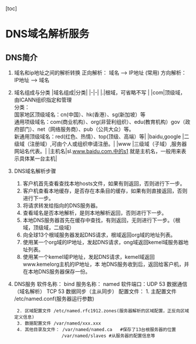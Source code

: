 <!-- toc -->
[toc]
<!-- toc -->

# DNS域名解析服务

## DNS简介

1. 域名和ip地址之间的解析转换
    正向解析： 域名 --> IP地址 (常用)
    方向解析： IP地址 --> 域名

2. 域名组成与分类
    |域名组成|分类|
    |-|-|
    |.|根域，可省略不写  |
    |com|顶级域，由ICANN组织指定和管理 <br>分类：<br>国家地区顶级域名：cn(中国）、hk(香港）、sg(新加坡）等 <br>通用项级域名：com(商业机构）、org(非营利组织）、edu(教育机构）gov（政府部门）、net（网络服务商）、pub（公共大众）等。<br>新通用顶级域名：red(红色、热情）、top(顶级、高端）等|
    |baidu,google |二级域（注册域）,可由个人或组织申请注册。|
    |www |三级域（子域）,服务器网站名代表。|
    |主机名|sl.www.baidu.com.中的s1 就是主机名，一般用来表示具体某一台主机|

3. DNS域名解析步骤
   1. 客户机首先查看查找本地hosts文件，如果有则返回，否则进行下一步。
   2. 客户机查看本地缓存，是否存在本条目的缓存，如果有则直接返回，否则进行下一步。
   3. 将请求转发给指向的DNS服务器。
   4. 查看域名是否本地解析，是则本地解析返回，否则进行下一步。
   5. 本地DNS服务器首先在缓存中查找，有则返回，无则进行下一步。（根域，顶级域，二级域）
   6. 向全球13个根域服务器发起DNS请求，根域返回org域的地址列表。
   7. 使用某一个org域的IP地址，发起DNS请求，ong域返回kemel域服务器地址列表。
   8. 使用某一个kemel域IP地址，发起DNS请求，kemel域返回www.kemelorg主机的IP地址，本
   地DNS服务收到后，返回给客户机，并在本地DNS服务器保存一份。

4. DNS服务
   软件名称： bind
   服务名称： named
   软件端口：UDP 53 数据通信（域名解析）
            TCP 53 数据同步（主从同步）
    配置文件： 
        1. 主配置文件 /etc/named.conf(服务器运行参数)


        2. 区域配置文件 /etc/named.rfc1912.zones(服务器解析的区域配置，正反向区域定义信息)
        3. 数据配置文件 /var/named/xxx.xxx
        4. 其他目录及文件： /var/named/named.ca   #保存了13台根服务器的位置
                         /var/named/slaves #从服务器的配置信息等
